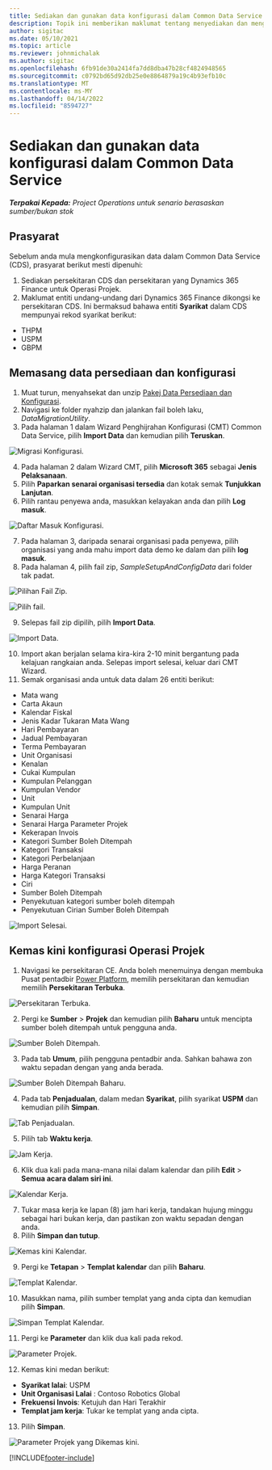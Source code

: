```yaml
---
title: Sediakan dan gunakan data konfigurasi dalam Common Data Service
description: Topik ini memberikan maklumat tentang menyediakan dan menggunakan data konfigurasi dalam Operasi Projek.
author: sigitac
ms.date: 05/10/2021
ms.topic: article
ms.reviewer: johnmichalak
ms.author: sigitac
ms.openlocfilehash: 6fb91de30a2414fa7dd8dba47b28cf4824948565
ms.sourcegitcommit: c0792bd65d92db25e0e8864879a19c4b93efb10c
ms.translationtype: MT
ms.contentlocale: ms-MY
ms.lasthandoff: 04/14/2022
ms.locfileid: "8594727"
---
```

# <a name="set-up-and-apply-configuration-data-in-the-common-data-service"></a>Sediakan dan gunakan data konfigurasi dalam Common Data Service 

_**Terpakai Kepada:** Project Operations untuk senario berasaskan sumber/bukan stok_



## <a name="prerequisites"></a>Prasyarat

Sebelum anda mula mengkonfigurasikan data dalam Common Data Service (CDS), prasyarat berikut mesti dipenuhi:

1.  Sediakan persekitaran CDS dan persekitaran yang Dynamics 365 Finance untuk Operasi Projek.
2.  Maklumat entiti undang-undang dari Dynamics 365 Finance dikongsi ke persekitaran CDS. Ini bermaksud bahawa entiti **Syarikat** dalam CDS mempunyai rekod syarikat berikut:
  - THPM
  - USPM
  - GBPM

## <a name="install-setup-and-configuration-data"></a>Memasang data persediaan dan konfigurasi

1. Muat turun, menyahsekat dan unzip [Pakej Data Persediaan dan Konfigurasi](https://download.microsoft.com/download/e/2/d/e2da6c98-d5dd-450c-aabe-fd6bf2ba374b/ProjOpsSampleSetupData-%20Integrated%20Latest.zip).
2. Navigasi ke folder nyahzip dan jalankan fail boleh laku, *DataMigrationUtility*.
3. Pada halaman 1 dalam Wizard Penghijrahan Konfigurasi (CMT) Common Data Service, pilih **Import Data** dan kemudian pilih **Teruskan**.

![Migrasi Konfigurasi.](./media/1ConfigurationMigration.png)

4. Pada halaman 2 dalam Wizard CMT, pilih **Microsoft 365** sebagai **Jenis Pelaksanaan**.
5. Pilih **Paparkan senarai organisasi tersedia** dan kotak semak **Tunjukkan Lanjutan**.
6. Pilih rantau penyewa anda, masukkan kelayakan anda dan pilih **Log masuk**.

![Daftar Masuk Konfigurasi.](./media/2ConfigurationSignin.png)

7. Pada halaman 3, daripada senarai organisasi pada penyewa, pilih organisasi yang anda mahu import data demo ke dalam dan pilih **log masuk**.
8. Pada halaman 4, pilih fail zip, *SampleSetupAndConfigData* dari folder tak padat.

![Pilihan Fail Zip.](./media/3ZipFile.png)

![Pilih fail.](./media/4SelectAFile.png)

9. Selepas fail zip dipilih, pilih **Import Data**.

![Import Data.](./media/5ImportData.png)

10. Import akan berjalan selama kira-kira 2-10 minit bergantung pada kelajuan rangkaian anda. Selepas import selesai, keluar dari CMT Wizard. 
11. Semak organisasi anda untuk data dalam 26 entiti berikut:

  - Mata wang
  - Carta Akaun
  - Kalendar Fiskal
  - Jenis Kadar Tukaran Mata Wang
  - Hari Pembayaran
  - Jadual Pembayaran
  - Terma Pembayaran
  - Unit Organisasi
  - Kenalan
  - Cukai Kumpulan
  - Kumpulan Pelanggan
  - Kumpulan Vendor
  - Unit
  - Kumpulan Unit
  - Senarai Harga
  - Senarai Harga Parameter Projek
  - Kekerapan Invois
  - Kategori Sumber Boleh Ditempah
  - Kategori Transaksi
  - Kategori Perbelanjaan
  - Harga Peranan
  - Harga Kategori Transaksi
  - Ciri
  - Sumber Boleh Ditempah
  - Penyekutuan kategori sumber boleh ditempah
  - Penyekutuan Cirian Sumber Boleh Ditempah

![Import Selesai.](./media/6CompleteImport.png)

## <a name="update-project-operations-configurations"></a>Kemas kini konfigurasi Operasi Projek

1. Navigasi ke persekitaran CE. Anda boleh menemuinya dengan membuka Pusat pentadbir [Power Platform](https://admin.powerplatform.microsoft.com/environments), memilih persekitaran dan kemudian memilih **Persekitaran Terbuka**. 

![Persekitaran Terbuka.](./media/7OpenEnvironment.png)

2. Pergi ke **Sumber** > **Projek** dan kemudian pilih **Baharu** untuk mencipta sumber boleh ditempah untuk pengguna anda.

![Sumber Boleh Ditempah.](./media/8BookableResources.png)

3. Pada tab **Umum**, pilih pengguna pentadbir anda. Sahkan bahawa zon waktu sepadan dengan yang anda berada. 

![Sumber Boleh Ditempah Baharu.](./media/9NewBookableResource.png)

4. Pada tab **Penjadualan**, dalam medan **Syarikat**, pilih syarikat **USPM** dan kemudian pilih **Simpan**. 

![Tab Penjadualan.](./media/10SchedulingTab.png)

5. Pilih tab **Waktu kerja**.  

![Jam Kerja.](./media/11WorkHours.png)

6. Klik dua kali pada mana-mana nilai dalam kalendar dan pilih **Edit** > **Semua acara dalam siri ini**. 

![Kalendar Kerja.](./media/12WorkCalendar.png)

7. Tukar masa kerja ke lapan (8) jam hari kerja, tandakan hujung minggu sebagai hari bukan kerja, dan pastikan zon waktu sepadan dengan anda. 
8. Pilih **Simpan dan tutup**.

![Kemas kini Kalendar.](./media/13UpdateCalendar.png)

9. Pergi ke **Tetapan** > **Templat kalendar** dan pilih **Baharu**.
 
 ![Templat Kalendar.](./media/14CalendarTemplates.png)
 
 10. Masukkan nama, pilih sumber templat yang anda cipta dan kemudian pilih **Simpan**. 
 
 ![Simpan Templat Kalendar.](./media/15SaveCalendarTemplate.png)
 
 11. Pergi ke **Parameter** dan klik dua kali pada rekod. 
 
 ![Parameter Projek.](./media/16ProjectParameters.png)
 
12. Kemas kini medan berikut:

 - **Syarikat lalai**: USPM
 - **Unit Organisasi Lalai** : Contoso Robotics Global
 - **Frekuensi Invois**: Ketujuh dan Hari Terakhir
 - **Templat jam kerja**: Tukar ke templat yang anda cipta.

13. Pilih **Simpan**. 

![Parameter Projek yang Dikemas kini.](./media/17UpdatedProjectParameters.png)


[!INCLUDE[footer-include](../includes/footer-banner.md)]
